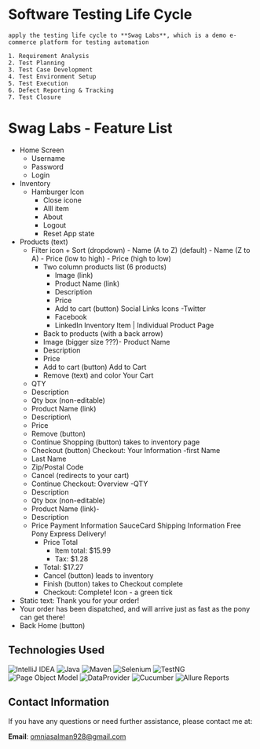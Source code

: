 # Software Testing Life Cycle
	apply the testing life cycle to **Swag Labs**, which is a demo e-commerce platform for testing automation
	
	1. Requirement Analysis
	2. Test Planning
	3. Test Case Development
	4. Test Environment Setup
	5. Test Execution
	6. Defect Reporting & Tracking
	7. Test Closure

 # Swag Labs - Feature List
 - Home Screen
	- Username
	- Password 
	- Login
-  Inventory
	- Hamburger Icon
		-  Close icone
		-  Alll item
		-  About
		-  Logout 
		-  Reset App state
- Products (text)
  	- Filter icon + Sort (dropdown)
			 -  Name (A to Z) (default)
			 -  Name (Z to A)
			 -  Price (low to high)
			 -  Price (high to low)
		- Two column products list (6 products)
			- Image (link)
			- Product Name (link)
			- Description
			- Price
			- Add to cart (button)
		Social Links Icons 
			 -Twitter
			 - Facebook
			 - LinkedIn
	Inventory Item | Individual Product Page
		- Back to products (with a back arrow)
		- Image (bigger size ???)- Product Name
		- Description
		- Price
		- Add to cart (button) Add to Cart
		- Remove (text) and color
Your Cart
	- QTY
	- Description
	- Qty box (non-editable)
	- Product Name (link)
	- Description\
	- Price
	- Remove (button)
	- Continue Shopping (button) takes to inventory page
	- Checkout (button)
 Checkout: Your Information
	 -first Name
	 - Last Name 
	 - Zip/Postal Code
	 - Cancel (redirects to your cart)
	 - Continue
	Checkout: Overview 
	-QTY
	- Description
	- Qty box (non-editable)
	- Product Name (link)-
	- Description
	- Price
Payment Information 
	SauceCard 
	Shipping Information 
		Free Pony Express Delivery!
		- Price Total
			- Item total: $15.99 
			- Tax: $1.28
		- Total: $17.27
		- Cancel (button) leads to inventory
		- Finish (button) takes to Checkout complete
		- Checkout: Complete!
Icon - a green tick
- Static text: Thank you for your order! 
- Your order has been dispatched, and will arrive just as fast as the pony can get there!
- Back Home (button)
## Technologies Used

![IntelliJ IDEA](https://img.shields.io/badge/IntelliJ_IDEA-000000?style=for-the-badge&logo=intellijidea&logoColor=white)
![Java](https://img.shields.io/badge/Java-ED8B00?style=for-the-badge&logo=java&logoColor=white)
![Maven](https://img.shields.io/badge/Maven-C71A36?style=for-the-badge&logo=apache-maven&logoColor=white)
![Selenium](https://img.shields.io/badge/Selenium-43B02A?style=for-the-badge&logo=selenium&logoColor=white)
![TestNG](https://img.shields.io/badge/TestNG-FF6F00?style=for-the-badge&logo=testng&logoColor=white)
![Page Object Model](https://img.shields.io/badge/Page%20Object%20Model-POM-blue?style=for-the-badge)
![DataProvider](https://img.shields.io/badge/DataProvider-TestNG-blue?style=for-the-badge&logo=testng)
![Cucumber](https://img.shields.io/badge/Cucumber-23D96C?style=for-the-badge&logo=cucumber&logoColor=white)
![Allure Reports](https://img.shields.io/badge/Allure_Reports-23D96C?style=for-the-badge&logo=allure&logoColor=white)

## Contact Information

If you have any questions 
or need further assistance, please contact me at:

**Email**: omniasalman928@gmail.com 
